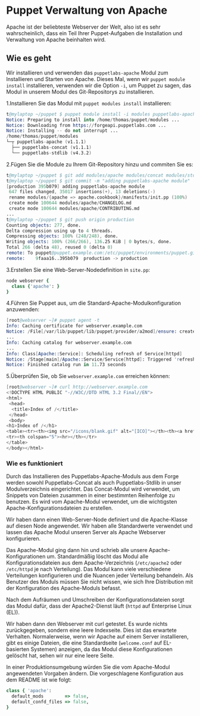 # Puppet Verwaltung von Apache

Apache ist der beliebteste Webserver der Welt, also ist es sehr wahrscheinlich, dass ein Teil Ihrer Puppet-Aufgaben die Installation und Verwaltung von Apache beinhalten wird.

## Wie es geht

Wir installieren und verwenden das `puppetlabs-apache` Modul zum Installieren und Starten von Apache.
Dieses Mal, wenn wir `puppet module install` installieren, verwenden wir die Option `-i`, um Puppet zu sagen, das Modul in unserem Modul des Git-Repositorys zu installieren.

1.Installieren Sie das Modul mit `puppet modules install` installieren:

```s
t@mylaptop ~/puppet $ puppet module install -i modules puppetlabs-apache
Notice: Preparing to install into /home/thomas/puppet/modules ...
Notice: Downloading from https://forgeapi.puppetlabs.com ...
Notice: Installing -- do not interrupt ...
/home/thomas/puppet/modules
└─┬ puppetlabs-apache (v1.1.1)
  ├── puppetlabs-concat (v1.1.1)
  └── puppetlabs-stdlib (v4.3.2)
```

2.Fügen Sie die Module zu Ihrem Git-Repository hinzu und commiten Sie es:

```s
t@mylaptop ~/puppet $ git add modules/apache modules/concat modules/stdlib
t@mylaptop ~/puppet $ git commit -m "adding puppetlabs-apache module"
[production 395b079] adding puppetlabs-apache module
 647 files changed, 35017 insertions(+), 13 deletions(-)
 rename modules/{apache => apache.cookbook}/manifests/init.pp (100%)
 create mode 100644 modules/apache/CHANGELOG.md
 create mode 100644 modules/apache/CONTRIBUTING.md
...
t@mylaptop ~/puppet $ git push origin production
Counting objects: 277, done.
Delta compression using up to 4 threads.
Compressing objects: 100% (248/248), done.
Writing objects: 100% (266/266), 136.25 KiB | 0 bytes/s, done.
Total 266 (delta 48), reused 0 (delta 0)
remote: To puppet@puppet.example.com:/etc/puppet/environments/puppet.git
remote:    9faaa16..395b079  production -> production
```

3.Erstellen Sie eine Web-Server-Nodedefinition in `site.pp`:

```ruby
node webserver {
  class {'apache': }
}
```

4.Führen Sie Puppet aus, um die Standard-Apache-Modulkonfiguration anzuwenden:

```s
[root@webserver ~]# puppet agent -t
Info: Caching certificate for webserver.example.com
Notice: /File[/var/lib/puppet/lib/puppet/provider/a2mod]/ensure: created
...
Info: Caching catalog for webserver.example.com
...
Info: Class[Apache::Service]: Scheduling refresh of Service[httpd]
Notice: /Stage[main]/Apache::Service/Service[httpd]: Triggered 'refresh' from 51 events
Notice: Finished catalog run in 11.73 seconds
```

5.Überprüfen Sie, ob Sie `webserver.example.com` erreichen können:

```s
[root@webserver ~]# curl http://webserver.example.com
<!DOCTYPE HTML PUBLIC "-//W3C//DTD HTML 3.2 Final//EN">
<html>
 <head>
  <title>Index of /</title>
 </head>
 <body>
<h1>Index of /</h1>
<table><tr><th><img src="/icons/blank.gif" alt="[ICO]"></th><th><a href="?C=N;O=D">Name</a></th><th><a href="?C=M;O=A">Last modified</a></th><th><a href="?C=S;O=A">Size</a></th><th><a href="?C=D;O=A">Description</a></th></tr><tr><th colspan="5"><hr></th></tr>
<tr><th colspan="5"><hr></th></tr>
</table>
</body></html>
```

### Wie es funktioniert

Durch das Installieren des Puppetlabs-Apache-Moduls aus dem Forge werden sowohl Puppetlabs-Concat als auch Puppetlabs-Stdlib in unser Modulverzeichnis eingerichtet. Das Concat-Modul wird verwendet, um Snippets von Dateien zusammen in einer bestimmten Reihenfolge zu benutzen. Es wird vom Apache-Modul verwendet, um die wichtigsten Apache-Konfigurationsdateien zu erstellen.

Wir haben dann einen Web-Server-Node definiert und die Apache-Klasse auf diesen Node angewendet. Wir haben alle Standardwerte verwendet und lassen das Apache Modul unseren Server als Apache Webserver konfigurieren.

Das Apache-Modul ging dann hin und schrieb alle unsere Apache-Konfigurationen um. Standardmäßig löscht das Modul alle Konfigurationsdateien aus dem Apache-Verzeichnis (`/etc/apache2` oder `/etc/httpd` je nach Verteilung).
Das Modul kann viele verschiedene Verteilungen konfigurieren und die Nuancen jeder Verteilung behandeln. Als Benutzer des Moduls müssen Sie nicht wissen, wie sich Ihre Distribution mit der Konfiguration des Apache-Moduls befasst.

Nach dem Aufräumen und Umschreiben der Konfigurationsdateien sorgt das Modul dafür, dass der Apache2-Dienst läuft (`httpd` auf Enterprise Linux (EL)).

Wir haben dann den Webserver mit curl getestet. Es wurde nichts zurückgegeben, sondern eine leere Indexseite. Dies ist das erwartete Verhalten. Normalerweise, wenn wir Apache auf einem Server installieren, gibt es einige Dateien, die eine Standardseite (`welcome.conf` auf EL-basierten Systemen) anzeigen, da das Modul diese Konfigurationen gelöscht hat, sehen wir nur eine leere Seite.

In einer Produktionsumgebung würden Sie die vom Apache-Modul angewendeten Vorgaben ändern.
Die vorgeschlagene Konfiguration aus dem README ist wie folgt:

```ruby
class { 'apache':
  default_mods        => false,
  default_confd_files => false,
}
```